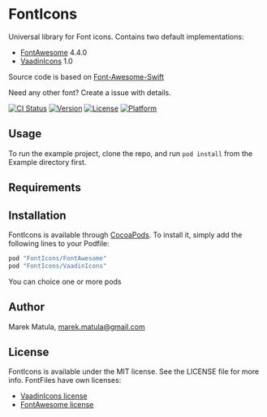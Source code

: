 # FontIcons

Universal library for Font icons. 
Contains two default implementations:
 - [FontAwesome](http://fortawesome.github.io/Font-Awesome/icons/) 4.4.0 
 - [VaadinIcons](https://vaadin.com/font-icons) 1.0 
 

Source code is based on [Font-Awesome-Swift](https://github.com/Vaberer/Font-Awesome-Swift)

Need any other font? Create a issue with details.

[![CI Status](http://img.shields.io/travis/marekmatula/FontIcons.Swift.svg?style=flat)](https://travis-ci.org/marekmatula/FontIcons)
[![Version](https://img.shields.io/cocoapods/v/FontIcons.svg?style=flat)](http://cocoapods.org/pods/FontIcons)
[![License](https://img.shields.io/cocoapods/l/FontIcons.svg?style=flat)](http://cocoapods.org/pods/FontIcons)
[![Platform](https://img.shields.io/cocoapods/p/FontIcons.svg?style=flat)](http://cocoapods.org/pods/FontIcons)

## Usage

To run the example project, clone the repo, and run `pod install` from the Example directory first.

## Requirements

## Installation

FontIcons is available through [CocoaPods](http://cocoapods.org). To install
it, simply add the following lines to your Podfile:

```ruby
pod "FontIcons/FontAwesome"
pod "FontIcons/VaadinIcons"
```
You can choice one or more pods
## Author

Marek Matula, marek.matula@gmail.com

## License

FontIcons is available under the MIT license. See the LICENSE file for more info.
FontFiles have own licenses:
- [VaadinIcons license](https://vaadin.com/font-icons/license)
- [FontAwesome license](http://fortawesome.github.io/Font-Awesome/license/)
